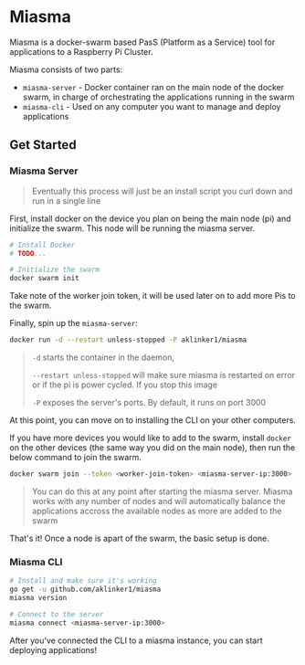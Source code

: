 # Miasma

Miasma is a docker-swarm based PasS (Platform as a Service) tool for applications to a Raspberry Pi Cluster.

Miasma consists of two parts:

- `miasma-server` - Docker container ran on the main node of the docker swarm, in charge of orchestrating the applications running in the swarm
- `miasma-cli` - Used on any computer you want to manage and deploy applications

## Get Started

### Miasma Server

> Eventually this process will just be an install script you curl down and run in a single line

First, install docker on the device you plan on being the main node (pi) and initialize the swarm. This node will be running the miasma server.

```bash
# Install Docker
# TODO...

# Initialize the swarm
docker swarm init
```

Take note of the worker join token, it will be used later on to add more Pis to the swarm.

Finally, spin up the `miasma-server`:

```bash
docker run -d --restart unless-stopped -P aklinker1/miasma
```

> `-d` starts the container in the daemon, 
>
> `--restart unless-stopped` will make sure miasma is restarted on error or if the pi is power cycled. If you stop this image
>
> `-P` exposes the server's ports. By default, it runs on port 3000

At this point, you can move on to installing the CLI on your other computers.

If you have more devices you would like to add to the swarm, install `docker` on the other devices (the same way you did on the main node), then run the below command to join the swarm.

```bash
docker swarm join --token <worker-join-token> <miasma-server-ip:3000>
```

> You can do this at any point after starting the miasma server. Miasma works with any number of nodes and will automatically balance the applications accross the available nodes as more are added to the swarm

That's it! Once a node is apart of the swarm, the basic setup is done.

### Miasma CLI

```bash
# Install and make sure it's working
go get -u github.com/aklinker1/miasma
miasma version

# Connect to the server
miasma connect <miasma-server-ip:3000>
```

After you've connected the CLI to a miasma instance, you can start deploying applications!
